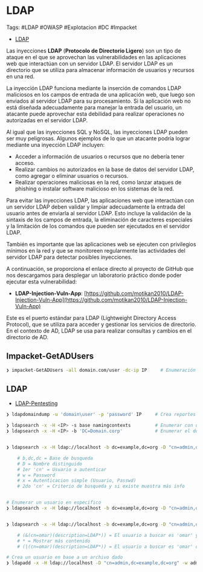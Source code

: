 # LDAP

Tags: #LDAP #OWASP #Explotacion #DC #Impacket 

* [LDAP](https://www.profesionalreview.com/2019/01/05/ldap/)

Las inyecciones **LDAP** (**Protocolo de Directorio Ligero**) son un tipo de ataque en el que se aprovechan las vulnerabilidades en las aplicaciones web que interactúan con un servidor LDAP. El servidor LDAP es un directorio que se utiliza para almacenar información de usuarios y recursos en una red.

La inyección LDAP funciona mediante la inserción de comandos LDAP maliciosos en los campos de entrada de una aplicación web, que luego son enviados al servidor LDAP para su procesamiento. Si la aplicación web no está diseñada adecuadamente para manejar la entrada del usuario, un atacante puede aprovechar esta debilidad para realizar operaciones no autorizadas en el servidor LDAP.

Al igual que las inyecciones SQL y NoSQL, las inyecciones LDAP pueden ser muy peligrosas. Algunos ejemplos de lo que un atacante podría lograr mediante una inyección LDAP incluyen:

-   Acceder a información de usuarios o recursos que no debería tener acceso.
-   Realizar cambios no autorizados en la base de datos del servidor LDAP, como agregar o eliminar usuarios o recursos.
-   Realizar operaciones maliciosas en la red, como lanzar ataques de phishing o instalar software malicioso en los sistemas de la red.

Para evitar las inyecciones LDAP, las aplicaciones web que interactúan con un servidor LDAP deben validar y limpiar adecuadamente la entrada del usuario antes de enviarla al servidor LDAP. Esto incluye la validación de la sintaxis de los campos de entrada, la eliminación de caracteres especiales y la limitación de los comandos que pueden ser ejecutados en el servidor LDAP.

También es importante que las aplicaciones web se ejecuten con privilegios mínimos en la red y que se monitoreen regularmente las actividades del servidor LDAP para detectar posibles inyecciones.

A continuación, se proporciona el enlace directo al proyecto de GitHub que nos descargamos para desplegar un laboratorio práctico donde poder ejecutar esta vulnerabilidad:

-   **LDAP-Injection-Vuln-App**: [https://github.com/motikan2010/LDAP-Injection-Vuln-App](https://github.com/motikan2010/LDAP-Injection-Vuln-App)

Este es el puerto estándar para LDAP (Lightweight Directory Access Protocol), que se utiliza para acceder y gestionar los servicios de directorio. En el contexto de AD, LDAP se usa para realizar consultas y cambios en el directorio de AD.

## Impacket-GetADUsers 

```bash 
❯ impacket-GetADUsers -all domain.com/user -dc-ip IP     # Enumeración de usuarios en el dominio con un usuario valido 
```

## LDAP

* [LDAP-Pentesting](https://book.hacktricks.wiki/en/network-services-pentesting/pentesting-ldap.html#ldapsearch)

```bash 
❯ ldapdomaindump -u 'domain\user' -p 'password' IP     # Crea reportes para poder ver la info desde la web
```

```bash 
❯ ldapsearch -x -H <IP> -s base namingcontexts         # Enumerar con una autenticación simple
❯ ldapsearch -x -H <IP> -b 'DC=Domain.corp'            # Enumerar el dominio 


❯ ldapsearch -x -H ldap://localhost -b dc=example,dc=org -D "cn=admin,dc=Domain,dc=corp" -w admin 'cn=admin'   # Mirar la información del usuario admin 

	# b,dc,dc = Base de busqueda
	# D = Nombre distinguido
	# 1er 'cn' = Usuario a autenticar
	# w = Password 
	# x = Autenticacion simple (Usuario, Passwd)
	# 2do 'cn' = Criterio de busqueda y si existe muestra más info  


# Enumerar un usuario en especifico 
❯ ldapsearch -x -H ldap://localhost -b dc=example,dc=org -D "cn=admin,dc=Domain,dc=org" -w admin 'cn=omar'


❯ ldapsearch -x -H ldap://localhost -b dc=example,dc=org -D "cn=admin,dc=Domain,dc=org" -w admin '(&(cn=omar)(description=LDAP*))'

	# (&(cn=omar)(description=LDAP*)) = El usuario a buscar es 'omar' y su descripción es LDAP 
	# * = Mostrar más contenido 
	# (|(cn=omar)(description=LDAP*)) = El usuario a buscar es 'omar' o su descripción es LDAP
```

```bash
# Crea un usuario en base a un archivo dado 
❯ ldapadd -x -H ldap://localhost -D "cn=admin,dc=example,dc=org" -w admin -f newuser.ldif  
```